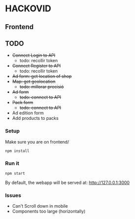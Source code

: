 # HACKOVID

## Frontend

## TODO

- <strike>Connect Login to API</strike>
  - todo: recollir token
- <strike>Connect Register to API</strike>
  - todo: recollir token
- <strike>Ad form: get location of shop</strike>
- <strike>Map: get geolocation</strike>
  - <strike>todo: millorar precisió</strike>
- <strike>Ad form</strike>
  - <strike>todo: connect to API</strike>
- <strike>Pack form</strike>
  - <strike>todo: connect to API</strike>
- Ad edition form
- Add products to packs

### Setup

Make sure you are on frontend/

```
npm install
```

### Run it

```
npm start
```

By default, the webapp will be served at:
http://127.0.0.1:3000

### Issues

- Can't Scroll down in mobile
- Components too large (horizontally)
